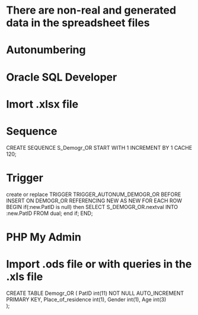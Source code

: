 # There are non-real and generated data in the spreadsheet files
# Autonumbering
# Oracle SQL Developer
# Imort .xlsx file
# Sequence
CREATE SEQUENCE S_Demogr_OR
START WITH 1
INCREMENT BY 1
CACHE 120;
# Trigger
create or replace TRIGGER TRIGGER_AUTONUM_DEMOGR_OR
BEFORE INSERT
ON DEMOGR_OR
REFERENCING NEW AS NEW
FOR EACH ROW
BEGIN
  if(:new.PatID is null) then
  SELECT S_DEMOGR_OR.nextval
  INTO :new.PatID
  FROM dual;
  end if;
END;
# PHP My Admin
# Import .ods file or with queries in the .xls file
CREATE TABLE Demogr_OR (
    PatID int(11) NOT NULL AUTO_INCREMENT PRIMARY KEY,
    Place_of_residence int(1),
    Gender int(1),
Age int(3)	
    );
